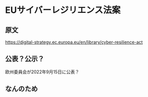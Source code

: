 # EUサイバーレジリエンス法案

## 原文
https://digital-strategy.ec.europa.eu/en/library/cyber-resilience-act

## 公表？公示？
欧州委員会が2022年9月15日に公表？

## なんのため
